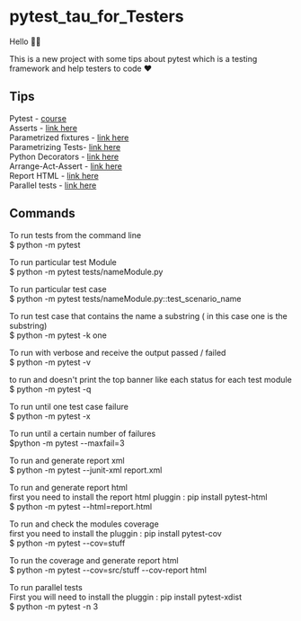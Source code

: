 # pytest_tau_for_Testers

Hello 👋🏻

This is a new project with some tips about pytest which is a testing framework
and help testers to code ❤️

## Tips 

Pytest - [course](https://testautomationu.applitools.com/pytest-tutorial/) </br>
Asserts - [link here](https://docs.pytest.org/en/stable/how-to/assert.html) </br>
Parametrized fixtures - [link here](https://docs.pytest.org/en/stable/how-to/parametrize.html#parametrize-basics) </br>
Parametrizing Tests- [link here](https://docs.pytest.org/en/stable/example/parametrize.html#paramexamples)</br>
Python Decorators - [link here](https://realpython.com/primer-on-python-decorators/) </br>
Arrange-Act-Assert - [link here](https://jamescooke.info/arrange-act-assert-pattern-for-python-developers.html) </br>
Report HTML - [link here](https://github.com/pytest-dev/pytest-html)</br>
Parallel tests - [link here](https://pytest-xdist.readthedocs.io/en/stable/)


## Commands

To run tests from the command line </br>
$ python -m pytest </br>

To run particular test Module </br>
$ python -m pytest tests/nameModule.py </br>

To run particular test case </br>
$ python -m pytest tests/nameModule.py::test_scenario_name </br>

To run test case that contains the name a substring ( in this case one is the substring) </br>
$ python -m pytest -k one </br>

To run with verbose and receive the output passed / failed  </br>
$ python -m pytest -v </br>

to run and doesn't print the top banner like each status for each test module </br>
$ python -m pytest -q </br>

To run until one test case failure  </br>
$ python -m pytest -x </br>

To run until a certain number of failures </br>
$python -m pytest --maxfail=3 </br>
 
To run and generate report xml  </br>
$ python -m pytest --junit-xml report.xml </br>

To run and generate report html  </br>
first you need to install the report html pluggin : pip install pytest-html </br> 
$ python -m pytest --html=report.html </br>

To run and check the modules coverage </br>
first you need to install the pluggin : pip install pytest-cov </br>
$ python -m pytest --cov=stuff </br>

To run the coverage and generate report html </br>
$ python -m pytest --cov=src/stuff --cov-report html </br>

To run parallel tests </br>
First you will need to install the pluggin : pip install pytest-xdist </br>
$ python -m pytest -n 3  </br>
